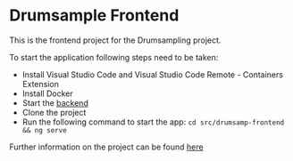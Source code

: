 # Drumsample Frontend

This is the frontend project for the Drumsampling project.

To start the application following steps need to be taken:
- Install Visual Studio Code and Visual Studio Code Remote - Containers Extension
- Install Docker
- Start the [backend](https://github.com/NiklasWan/DrumsamplerBackend)
- Clone the project
- Run the following command to start the app: `cd src/drumsamp-frontend && ng serve`

Further information on the project can be found [here](TODO)